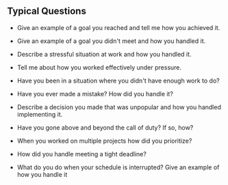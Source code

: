 ## Typical Questions 

* Give an example of a goal you reached and tell me how you achieved it.

* Give an example of a goal you didn't meet and how you handled it.

* Describe a stressful situation at work and how you handled it.

* Tell me about how you worked effectively under pressure.

* Have you been in a situation where you didn't have enough work to do?

* Have you ever made a mistake? How did you handle it?

* Describe a decision you made that was unpopular and how you handled implementing it.

* Have you gone above and beyond the call of duty? If so, how?

* When you worked on multiple projects how did you prioritize?

* How did you handle meeting a tight deadline?

* What do you do when your schedule is interrupted? Give an example of how you handle it
